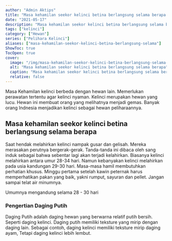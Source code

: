 ```yaml
---
author: "Admin Aktips"
title: "Masa kehamilan seekor kelinci betina berlangsung selama berapa bulan?"
date: "2021-05-17"
description: "Masa kehamilan seekor kelinci betina berlangsung selama berapa bulan?"
tags: ["kelinci"]
category: ["Hewan"]
series: ["Pelihara Kelinci"]
aliases: ["masa-kehamilan-seekor-kelinci-betina-berlangsung-selama"]
ShowToc: true
TocOpen: true
cover:
  image: "/img/masa-kehamilan-seekor-kelinci-betina-berlangsung-selama-berapa-lama.JPG"
  alt: "Masa kehamilan seekor kelinci betina berlangsung selama berapa"
  caption: "Masa kehamilan seekor kelinci betina berlangsung selama berapa"
  relative: false
---
```

Masa Kehamilan kelinci berbeda dengan hewan lain. Memerlukan perawatan tertentu agar kelinci nyaman.
Kelinci merupakan hewan yang lucu. Hewan ini membuat orang yang melihatnya menjadi gemas.
Banyak orang Indnesia menjadikan kelinci sebagai hewan peliharaannya.
## Masa kehamilan seekor kelinci betina berlangsung selama berapa

Saat hendak melahirkan kelinci nampak gusar dan gelisah. Mereka merasakan perutnya bergerak-gerak. Tanda-tanda ini dibaca oleh sang induk sebagai bahwa sebentar lagi akan terjadi kelahirkan. Biasanya kelinci melahirkan antara umur 28-34 hari. Namun kebanyakan kelinci melahirkan pada usia kandungan 29-30 hari. Masa-masa hamil membutuhkan perhatian khusus. Minggu pertama setelah kawin peternak harus memperhatikan pakan yang baik, yakni rumput, sayuran dan pellet. Jangan sampai telat air minumnya.

Umumnya mengandung selama 28 - 30 hari

### Pengertian Daging Putih
Daging Putih adalah daging hewan yang berwarna relatif putih bersih. Seperti daging kelinci.
Daging putih memiliki teksture yang mirip dengan daging lain. Sebagai contoh, daging kelinci memiliki teksture mirip daging ayam, Tetapi daging kelinci lebih lembut.


